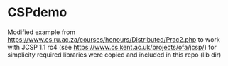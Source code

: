 # CSPdemo
Modified example from https://www.cs.ru.ac.za/courses/honours/Distributed/Prac2.php
to work with   JCSP 1.1 rc4 (see https://www.cs.kent.ac.uk/projects/ofa/jcsp/)
for simplicity required libraries were copied and included in this repo (lib dir)
